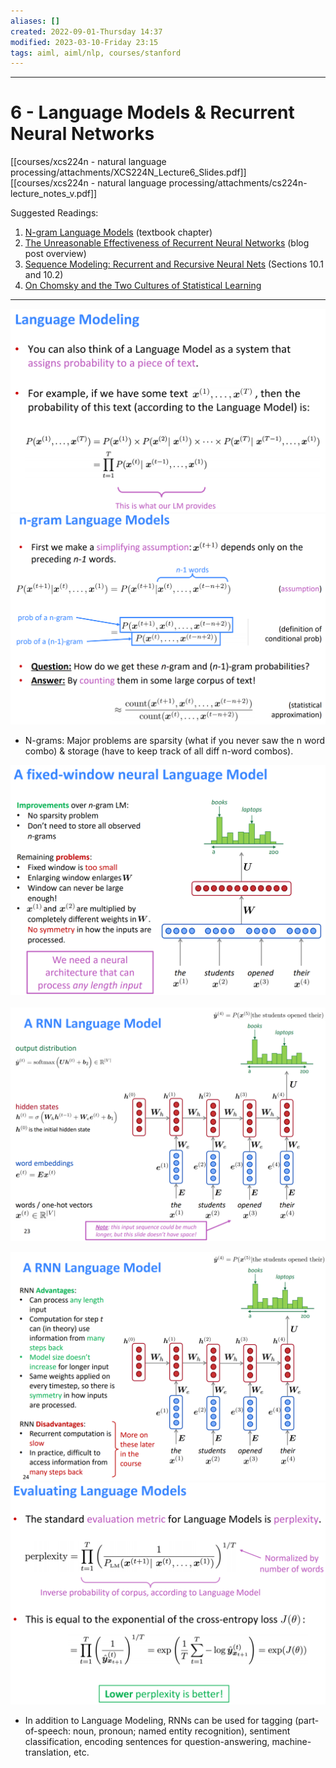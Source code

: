 ```yaml
---
aliases: []
created: 2022-09-01-Thursday 14:37
modified: 2023-03-10-Friday 23:15
tags: aiml, aiml/nlp, courses/stanford
---
```



---

# 6 - Language Models & Recurrent Neural Networks

[[courses/xcs224n - natural language processing/attachments/XCS224N_Lecture6_Slides.pdf]]
[[courses/xcs224n - natural language processing/attachments/cs224n-lecture_notes_v.pdf]]

Suggested Readings:

1. [N-gram Language Models](https://web.stanford.edu/~jurafsky/slp3/3.pdf) (textbook chapter)
2. [The Unreasonable Effectiveness of Recurrent Neural Networks](http://karpathy.github.io/2015/05/21/rnn-effectiveness/) (blog post overview)
3. [Sequence Modeling: Recurrent and Recursive Neural Nets](http://www.deeplearningbook.org/contents/rnn.html) (Sections 10.1 and 10.2)
4. [On Chomsky and the Two Cultures of Statistical Learning](http://norvig.com/chomsky.html)

---

![450](courses/xcs224n%20-%20natural%20language%20processing/attachments/image85.png)![450](courses/xcs224n%20-%20natural%20language%20processing/attachments/image6.png)

- N-grams: Major problems are sparsity (what if you never saw the n word combo) & storage (have to keep track of all diff n-word combos).

![450](courses/xcs224n%20-%20natural%20language%20processing/attachments/image83.png) ![450](courses/xcs224n%20-%20natural%20language%20processing/attachments/image3.png)

![450](courses/xcs224n%20-%20natural%20language%20processing/attachments/image32.png)![450](courses/xcs224n%20-%20natural%20language%20processing/attachments/image48.png)

- In addition to Language Modeling, RNNs can be used for tagging (part-of-speech: noun, pronoun; named entity recognition), sentiment classification, encoding sentences for question-answering, machine-translation, etc.
